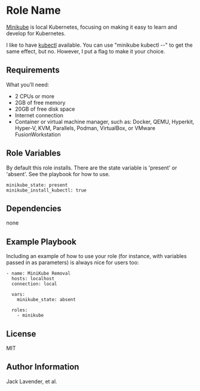 Role Name
=========

[Minikube](https://minikube.sigs.k8s.io/docs/start/?arch=%2Flinux%2Fx86-64%2Fstable%2Fbinary+download)  is local Kubernetes, focusing on making it easy to learn and develop for Kubernetes.

I like to have [kubectl](https://kubernetes.io/docs/reference/kubectl/) available.  You can use "minikube kubectl --" to get the same effect, but no.  However, I put a flag to make it your choice.


Requirements
------------

What you’ll need:

- 2 CPUs or more
- 2GB of free memory
- 20GB of free disk space
- Internet connection
- Container or virtual machine manager, such as: Docker, QEMU, Hyperkit, Hyper-V, KVM, Parallels, Podman, VirtualBox, or VMware FusionWorkstation

Role Variables
--------------

By default this role installs. There are the state variable is 'present' or 'absent'.  See the playbook for how to use.


```
minikube_state: present
minikube_install_kubectl: true
```


Dependencies
------------

none

Example Playbook
----------------

Including an example of how to use your role (for instance, with variables passed in as parameters) is always nice for users too:

```
- name: MiniKube Removal
  hosts: localhost
  connection: local

  vars:
    minikube_state: absent

  roles:
    - minikube
```

License
-------

MIT

Author Information
------------------

Jack Lavender, et al.